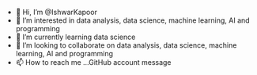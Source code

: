 - 👋 Hi, I’m @IshwarKapoor
- 👀 I’m interested in data analysis, data science, machine learning, AI and programming
- 🌱 I’m currently learning data science
- 💞️ I’m looking to collaborate on data analysis, data science, machine learning, AI and programming
- 📫 How to reach me ...GitHub account message

<!---
IshwarKapoor/IshwarKapoor is a ✨ special ✨ repository because its `README.md` (this file) appears on your GitHub profile.
You can click the Preview link to take a look at your changes.
--->
